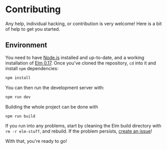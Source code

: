 Contributing
============

Any help, individual hacking, or contribution is very welcome! Here is a bit of help to get you started.

Environment
-----------

You need to have [Node.js](https://nodejs.org/en/) installed and up-to-date, and a working installation of [Elm 0.17](http://elm-lang.org/).
Once you've cloned the repository, `cd` into it and install `npm` dependencies:

```bash
npm install
```

You can then run the development server with:

```bash
npm run dev
```

Building the whole project can be done with

```bash
npm run build
```

If you run into any problems, start by cleaning the Elm build directory with `rm -r elm-stuff`, and rebuild. If the problem persists, [create an issue](https://gitlab.com/wehlutyk/gistr-app/issues/new)!

With that, you're ready to go!
